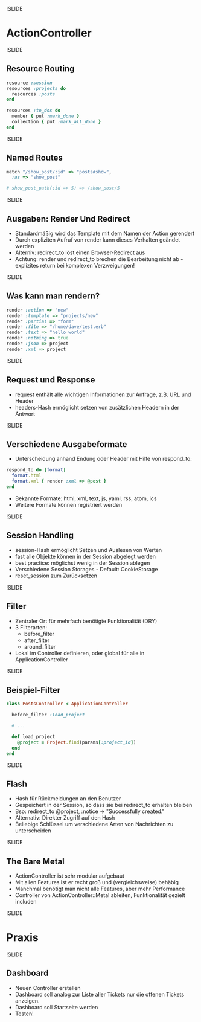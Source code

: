 !SLIDE

# ActionController

!SLIDE

## Resource Routing

~~~~ruby
resource :session
resources :projects do
  resources :posts
end

resources :to_dos do
  member { put :mark_done }
  collection { put :mark_all_done }
end
~~~~

!SLIDE

## Named Routes

~~~~ruby
match "/show_post/:id" => "posts#show",
  :as => "show_post"

# show_post_path(:id => 5) => /show_post/5

~~~~

!SLIDE

## Ausgaben: Render Und Redirect

-   Standardmäßig wird das Template mit dem Namen der Action gerendert
-   Durch expliziten Aufruf von render kann dieses Verhalten geändet
    werden
-   Alterniv: redirect\_to löst einen Browser-Redirect aus
-   Achtung: render und redirect\_to brechen die Bearbeitung nicht ab - explizites return bei komplexen Verzweigungen!

!SLIDE

## Was kann man rendern?

~~~~ruby
render :action => "new"
render :template => "projects/new"
render :partial => "form"
render :file => "/home/dave/test.erb"
render :text => "hello world"
render :nothing => true
render :json => project
render :xml => project
~~~~

!SLIDE

## Request und Response

-   request enthält alle wichtigen Informationen zur Anfrage, z.B. URL und Header
-   headers-Hash ermöglicht setzen von zusätzlichen Headern in der Antwort

!SLIDE

## Verschiedene Ausgabeformate

-   Unterscheidung anhand Endung oder Header mit Hilfe von respond\_to:

~~~~ruby
respond_to do |format|
  format.html
  format.xml { render :xml => @post }
end
~~~~

-   Bekannte Formate: html, xml, text, js, yaml, rss, atom, ics
-   Weitere Formate können registriert werden

!SLIDE

## Session Handling

-   session-Hash ermöglicht Setzen und Auslesen von Werten
-   fast alle Objekte können in der Session abgelegt werden
-   best practice: möglichst wenig in der Session ablegen
-   Verschiedene Session Storages - Default: CookieStorage
-   reset\_session zum Zurücksetzen

!SLIDE

## Filter

-   Zentraler Ort für mehrfach benötigte Funktionalität (DRY)
-   3 Filterarten:
    -   before\_filter
    -   after\_filter
    -   around\_filter
-   Lokal im Controller definieren, oder global für alle in
    ApplicationController

!SLIDE

## Beispiel-Filter

~~~~ruby
class PostsController < ApplicationController

  before_filter :load_project

  # ...

  def load_project
    @project = Project.find(params[:project_id])
  end
end
~~~~

!SLIDE

## Flash

-   Hash für Rückmeldungen an den Benutzer
-   Gespeichert in der Session, so dass sie bei redirect\_to erhalten bleiben
-   Bsp: redirect\_to @project, :notice =\> "Successfully created."
-   Alternativ: Direkter Zugriff auf den Hash
-   Beliebige Schlüssel um verschiedene Arten von Nachrichten zu unterscheiden

!SLIDE

## The Bare Metal

-   ActionController ist sehr modular aufgebaut
-   Mit allen Features ist er recht groß und (vergleichsweise) behäbig
-   Manchmal benötigt man nicht alle Features, aber mehr Performance
-   Controller von ActionController::Metal ableiten, Funktionalität gezielt includen

!SLIDE

# Praxis

!SLIDE

## Dashboard

-   Neuen Controller erstellen
-   Dashboard soll analog zur Liste aller Tickets nur die offenen Tickets anzeigen.
-   Dashboard soll Startseite werden
-   Testen!

